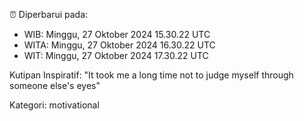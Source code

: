 ⏰ Diperbarui pada:
- WIB: Minggu, 27 Oktober 2024 15.30.22 UTC
- WITA: Minggu, 27 Oktober 2024 16.30.22 UTC
- WIT: Minggu, 27 Oktober 2024 17.30.22 UTC

Kutipan Inspiratif:
"It took me a long time not to judge myself through someone else's eyes"


Kategori: motivational

